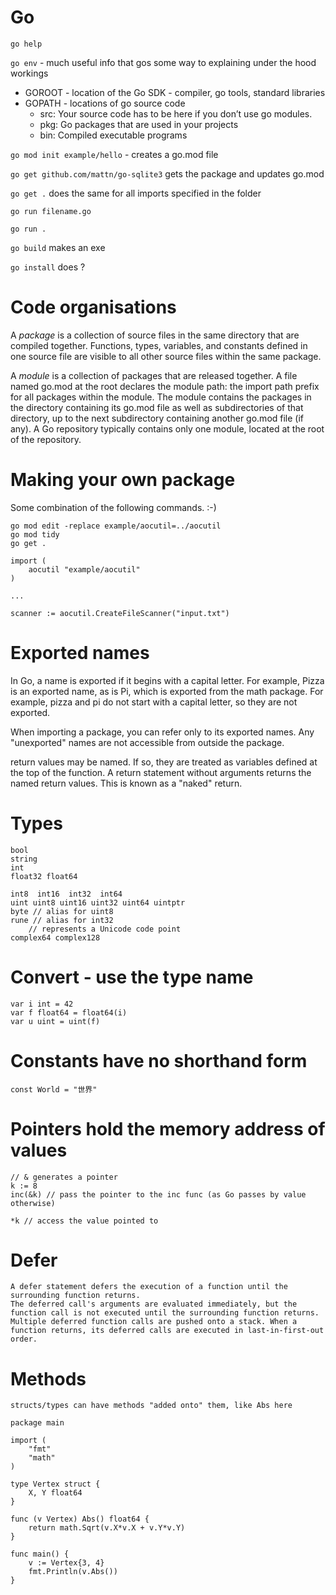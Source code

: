 # Go

`go help`

`go env` - much useful info that gos some way to explaining under the hood workings

* GOROOT - location of the Go SDK - compiler, go tools, standard libraries
* GOPATH - locations of go source code
	* src: Your source code has to be here if you don’t use go modules.
	* pkg: Go packages that are used in your projects
	* bin: Compiled executable programs

`go mod init example/hello` - creates a go.mod file

`go get github.com/mattn/go-sqlite3` gets the package and updates go.mod 

`go get .` does the same for all imports specified in the folder

`go run filename.go`

`go run .`

`go build` makes an exe

`go install` does ?

# Code organisations

A *package* is a collection of source files in the same directory that are compiled together. Functions, types, variables, and constants defined in one source file are visible to all other source files within the same package. 

A *module* is a collection of packages that are released together. A file named go.mod at the root declares the module path: the import path prefix for all packages within the module.
The module contains the packages in the directory containing its go.mod file as well as subdirectories of that directory, up to the next subdirectory containing another go.mod file (if any). 
A Go repository typically contains only one module, located at the root of the repository.

# Making your own package

Some combination of the following commands. :-) 

```
go mod edit -replace example/aocutil=../aocutil
go mod tidy
go get .

import (
	aocutil "example/aocutil"
)

...

scanner := aocutil.CreateFileScanner("input.txt")
```

# Exported names

In Go, a name is exported if it begins with a capital letter. For example, Pizza is an exported name, as is Pi, which is exported from the math package.
For example, pizza and pi do not start with a capital letter, so they are not exported.

When importing a package, you can refer only to its exported names. Any "unexported" names are not accessible from outside the package. 

return values may be named. If so, they are treated as variables defined at the top of the function. A return statement without arguments returns the named return values. This is known as a "naked" return. 


# Types

    bool
    string
    int
    float32 float64

    int8  int16  int32  int64
    uint uint8 uint16 uint32 uint64 uintptr
    byte // alias for uint8
    rune // alias for int32
        // represents a Unicode code point
    complex64 complex128

# Convert - use the type name

    var i int = 42
    var f float64 = float64(i)
    var u uint = uint(f)

# Constants have no shorthand form

    const World = "世界"

# Pointers hold the memory address of values 

    // & generates a pointer
    k := 8
	inc(&k) // pass the pointer to the inc func (as Go passes by value otherwise)

    *k // access the value pointed to

# Defer

    A defer statement defers the execution of a function until the surrounding function returns.
    The deferred call's arguments are evaluated immediately, but the function call is not executed until the surrounding function returns.
    Multiple deferred function calls are pushed onto a stack. When a function returns, its deferred calls are executed in last-in-first-out order. 

# Methods

    structs/types can have methods "added onto" them, like Abs here

    package main

    import (
        "fmt"
        "math"
    )

    type Vertex struct {
        X, Y float64
    }

    func (v Vertex) Abs() float64 {
        return math.Sqrt(v.X*v.X + v.Y*v.Y)
    }

    func main() {
        v := Vertex{3, 4}
        fmt.Println(v.Abs())
    }




